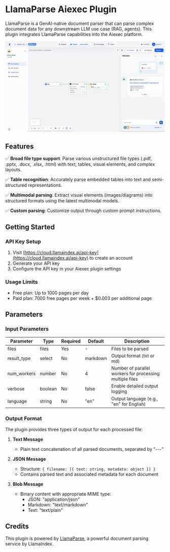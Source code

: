 # LlamaParse Aiexec Plugin

LlamaParse is a GenAI-native document parser that can parse complex document data for any downstream LLM use case (RAG, agents). This plugin integrates LlamaParse capabilities into the Aiexec platform.

![LlamaParse screenshot](./_assets/llama_parse.png)

## Features

✅ **Broad file type support**: Parse various unstructured file types (.pdf, .pptx, .docx, .xlsx, .html) with text, tables, visual elements, and complex layouts.

✅ **Table recognition**: Accurately parse embedded tables into text and semi-structured representations.

✅ **Multimodal parsing**: Extract visual elements (images/diagrams) into structured formats using the latest multimodal models.

✅ **Custom parsing**: Customize output through custom prompt instructions.

## Getting Started

### API Key Setup

1. Visit [https://cloud.llamaindex.ai/api-key](https://cloud.llamaindex.ai/api-key) to create an account
2. Generate your API key
3. Configure the API key in your Aiexec plugin settings

### Usage Limits

- Free plan: Up to 1000 pages per day
- Paid plan: 7000 free pages per week + $0.003 per additional page

## Parameters

### Input Parameters

| Parameter   | Type    | Required | Default  | Description                                              |
| ----------- | ------- | -------- | -------- | -------------------------------------------------------- |
| files       | files   | Yes      | -        | Files to be parsed                                       |
| result_type | select  | No       | markdown | Output format (txt or md)                                |
| num_workers | number  | No       | 4        | Number of parallel workers for processing multiple files |
| verbose     | boolean | No       | false    | Enable detailed output logging                           |
| language    | string  | No       | "en"     | Output language (e.g., "en" for English)                 |

### Output Format

The plugin provides three types of output for each processed file:

1. **Text Message**

   - Plain text concatenation of all parsed documents, separated by "---"

2. **JSON Message**

   - Structure: `{ filename: [{ text: string, metadata: object }] }`
   - Contains parsed text and associated metadata for each document

3. **Blob Message**
   - Binary content with appropriate MIME type:
     - JSON: "application/json"
     - Markdown: "text/markdown"
     - Text: "text/plain"

## Credits

This plugin is powered by [LlamaParse](https://github.com/run-llama/llama_cloud_services/tree/main/llama_parse), a powerful document parsing service by LlamaIndex.
